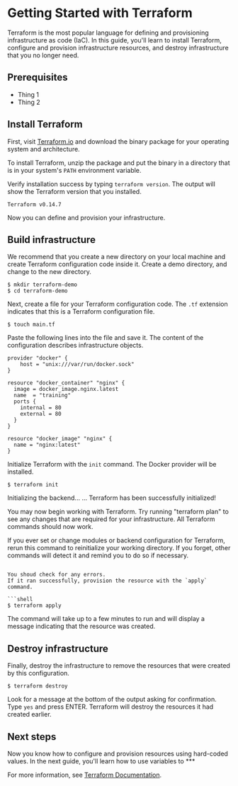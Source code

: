 # Getting Started with Terraform

Terraform is the most popular language for defining and provisioning infrastructure as code (IaC). In this guide, you'll learn to install Terraform, configure and provision infrastructure resources, and destroy infrastructure that you no longer need.

## Prerequisites 
 - Thing 1
 - Thing 2


## Install Terraform

First, visit [Terraform.io](https://www.terraform.io/downloads.html) and download the binary package for your operating system and architecture. 

To install Terraform, unzip the package and put the binary in a directory that is in your system's `PATH` environment variable. 

Verify installation success by typing `terraform version`. The output will show the Terraform version that you installed.

```shell
Terraform v0.14.7
```
Now you can define and provision your infrastructure. 

## Build infrastructure

We recommend that you create a new directory on your local machine and create Terraform configuration code inside it. Create a demo directory, and change to the new directory.

```shell
$ mkdir terraform-demo
$ cd terraform-demo
```

Next, create a file for your Terraform configuration code. The `.tf` extension indicates that this is a Terraform configuration file. 

```shell
$ touch main.tf
```

Paste the following lines into the file and save it. The content of the configuration describes infrastructure objects. 

```hcl
provider "docker" {
    host = "unix:///var/run/docker.sock"
}

resource "docker_container" "nginx" {
  image = docker_image.nginx.latest
  name  = "training"
  ports {
    internal = 80
    external = 80
  }
}

resource "docker_image" "nginx" {
  name = "nginx:latest"
}
```

Initialize Terraform with the `init` command. The Docker provider will be installed. 

```shell
$ terraform init
```
Initializing the backend...
...
Terraform has been successfully initialized!

You may now begin working with Terraform. Try running "terraform plan" to see
any changes that are required for your infrastructure. All Terraform commands
should now work.

If you ever set or change modules or backend configuration for Terraform,
rerun this command to reinitialize your working directory. If you forget, other
commands will detect it and remind you to do so if necessary.
```

You shoud check for any errors. 
If it ran successfully, provision the resource with the `apply` command.

```shell
$ terraform apply
```

The command will take up to a few minutes to run and will display a message indicating that the resource was created.

## Destroy infrastructure

Finally, destroy the infrastructure to remove the resources that were created by this configuration.

```shell
$ terraform destroy
```

Look for a message at the bottom of the output asking for confirmation. Type `yes` and press ENTER. Terraform will destroy the resources it had created earlier.

## Next steps

Now you know how to configure and provision resources using hard-coded values. In the next guide, you'll learn how to use variables to ***

For more information, see [Terraform Documentation](https://www.terraform.io/docs/index.html).


